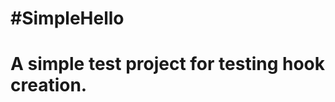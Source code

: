 #SimpleHello
================================================
A simple test project for testing hook creation.
================================================
